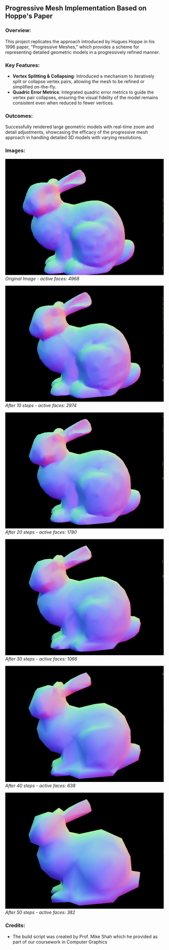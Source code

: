 ## Progressive Mesh Implementation Based on Hoppe's Paper

### Overview:
This project replicates the approach introduced by Hugues Hoppe in his 1996 paper, "Progressive Meshes," which provides a scheme for representing detailed geometric models in a progressively refined manner.

### Key Features:
- **Vertex Splitting & Collapsing**: Introduced a mechanism to iteratively split or collapse vertex pairs, allowing the mesh to be refined or simplified on-the-fly.
- **Quadric Error Metrics**: Integrated quadric error metrics to guide the vertex pair collapses, ensuring the visual fidelity of the model remains consistent even when reduced to fewer vertices.

### Outcomes:
Successfully rendered large geometric models with real-time zoom and detail adjustments, showcasing the efficacy of the progressive mesh approach in handling detailed 3D models with varying resolutions.

### Images:

![Original](images/Original.png)
*Original Image - active faces: 4968*

![post10](images/post10.png)
*After 10 steps - active faces: 2974*

![post20](images/post20.png)
*After 20 steps - active faces: 1780*

![post30](images/post30.png)
*After 30 steps - active faces: 1066*

![post40](images/post40.png)
*After 40 steps - active faces: 638*

![post50](images/post50.png)
*After 50 steps - active faces: 382*

### Credits:
- The build script was created by Prof. Mike Shah which he provided as part of our coursework in Computer Graphics